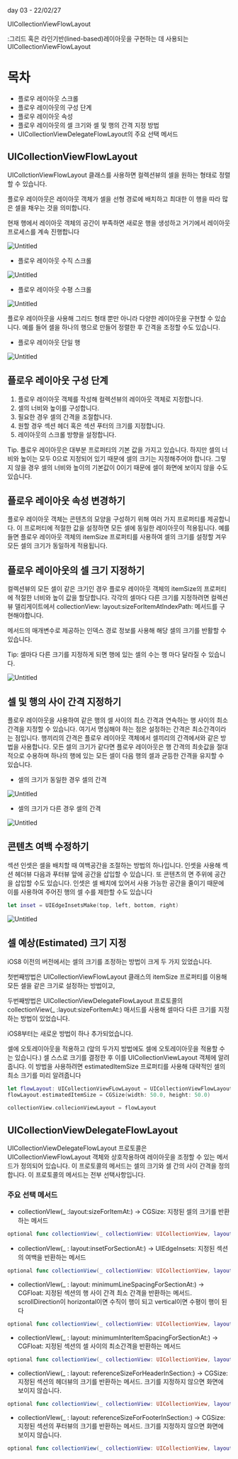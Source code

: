 day 03 - 22/02/27

UICollectionViewFlowLayout

:그리드 혹은 라인기반(lined-based)레이아웃을 구현하는 데 사용되는 UICollectionViewFlowLayout

# 목차

- 플로우 레이아웃 스크롤
- 플로우 레이아웃의 구성 단계
- 플로우 레이아웃 속성
- 플로우 레이아웃의 셀 크기와 셀 및 행의 간격 지정 방법
- UICollectionViewDelegateFlowLayout의 주요 선택 메서드

## UICollectionViewFlowLayout

UICollctionViewFlowLayout 클래스를 사용하면 컬렉션뷰의 셀을 원하는 형태로 정렬할 수 있습니다. 

플로우 레이아웃은 레이아웃 객체가 셀을 선형 경로에 배치하고 최대한 이 행을 따라 많은 셀을 채우는 것을 의미합니다.

현재 행에서 레이아웃 객체의 공간이 부족하면 새로운 행을 생성하고 거기에서 레이아웃 프로세스를 계속 진행합니다

![Untitled](https://s3-us-west-2.amazonaws.com/secure.notion-static.com/57c6b4a0-5071-4069-98ed-421ca37c6153/Untitled.png)

- 플로우 레이아웃 수직 스크롤

![Untitled](https://s3-us-west-2.amazonaws.com/secure.notion-static.com/726553c3-c721-4826-89e7-21b27054a143/Untitled.png)

- 플로우 레이아웃 수평 스크롤

![Untitled](https://s3-us-west-2.amazonaws.com/secure.notion-static.com/6d52ac3e-ce2d-40c7-b111-ef76663a7108/Untitled.png)

플로우 레이아웃을 사용해 그리드 형태 뿐만 아니라 다양한 레이아웃을 구현할 수 있습니다. 예를 들어 셀을 하나의 행으로 만들어 정렬한 후 간격을 조정할 수도 있습니다.

- 플로우 레이아웃 단일 행

![Untitled](https://s3-us-west-2.amazonaws.com/secure.notion-static.com/a805d785-935f-44d8-99e7-ba9a1e6792d6/Untitled.png)

## 플로우 레이아웃 구성 단계

1. 플로우 레이아웃 객체를 작성해 컬렉션뷰의 레이아웃 객체로 지정합니다.
2. 셀의 너비와 높이를 구성합니다.
3. 필요한 경우 셀의 간격을 조절합니다.
4. 원할 경우 섹션 헤더 혹은 섹션 푸터의 크기를 지정합니다.
5. 레이아웃의 스크롤 방향을 설정합니다.

Tip. 플로우 레이아웃은 대부분 프로퍼티의 기본 값을 가지고 있습니다. 하지만 셀의 너비와 높이는 모두 0으로 지정되어 있기 때문에 셀의 크기는 지정해주어야 합니다. 그렇지 않을 경우 셀의 너비와 높이의 기본값이 0이기 때문에 셀이 화면에 보이지 않을 수도 있습니다.

## 플로우 레이아웃 속성 변경하기

플로우 레이아웃 객체는 콘텐츠의 모양을 구성하기 위해 여러 가지 프로퍼티를 제공합니다. 이 프로퍼티에 적절한 값을 설정하면 모든 셀에 동일한 레이아웃이 적용됩니다. 예를 들면 플로우 레이아웃 객체의 itemSize 프로퍼티를 사용하여 셀의 크기를 설정할 겨우 모든 셀의 크기가 동일하게 적용됩니다.

## 플로우 레이아웃의 셀 크기 지정하기

컬렉션뷰의 모든 셀이 같은 크기인 경우 플로우 레이아웃 객체의 itemSize의 프로퍼티에 적절한 너비와 높이 값을 할당합니다. 각각의 셀마다 다른 크기를 지정하려면 컬렉션뷰 델리게이트에서 collectionView: layout:sizeForItemAtIndexPath: 메서드를 구현해야합니다. 

메서드의 매개변수로 제공하는 인덱스 경로 정보를 사용해 해당 셀의 크기를 반활할 수 있습니다.

Tip: 셀마다 다른 크기를 지정하게 되면 행에 있는 셀의 수는 행 마다 달라질 수 있습니다.

![Untitled](https://s3-us-west-2.amazonaws.com/secure.notion-static.com/783f538b-78e4-45e0-b387-668ee5bb259e/Untitled.png)

## 셀 및 행의 사이 간격 지정하기

플로우 레이아웃을 사용하여 같은 행의 셀 사이의 최소 간격과 연속하는 행 사이의 최소 간격을 지정할 수 있습니다. 여기서 명심해야 하는 점은 설정하는 간격은 최소간격이라는 점입니다. 행끼리의 간격은 플로우 레이아웃 객체에서 셀끼리의 간격에서와 같은 방법을 사용합니다. 모든 셀의 크기가 같다면 플로우 레이아웃은 행 간격의 최솟값을 절대적으로 수용하며 하나의 행에 있는 모든 셀이 다음 행의 셀과 균등한 간격을 유지할 수 있습니다.

- 셀의 크기가 동일한 경우 셀의 간격

![Untitled](https://s3-us-west-2.amazonaws.com/secure.notion-static.com/8b5a040b-e306-45cd-979e-f0171fc73113/Untitled.png)

- 셀의 크기가 다른 경우 셀의 간격

![Untitled](https://s3-us-west-2.amazonaws.com/secure.notion-static.com/8e11cc84-6ada-44f9-9d48-f7cfaadb585f/Untitled.png)

## 콘텐츠 여백 수정하기

섹션 인셋은 셀을 배치할 때 여백공간을 조절하는 방법의 하나입니다. 인셋을 사용해 섹션 헤더뷰 다음과 푸터뷰 앞에 공간을 삽입할 수 있습니다. 또 콘텐츠의 면 주위에 공간을 삽입할 수도 있습니다. 인셋은 셀 배치에 있어서 사용 가능한 공간을 줄이기 때문에 이를 사용하여 주어진 행의 셀 수를 제한할 수도 있습니다

```swift
let inset = UIEdgeInsetsMake(top, left, bottom, right)
```

![Untitled](https://s3-us-west-2.amazonaws.com/secure.notion-static.com/bf3af927-c39f-4401-8dc4-18886a660204/Untitled.png)

## 셀 예상(Estimated) 크기 지정

iOS8 이전의 버전에서는 셀의 크기를 조정하는 방법이 크게 두 가지 있었습니다. 

첫번째방법은 UICollectionViewFlowLayout 클래스의 itemSize 프로퍼티를 이용해 모든 셀을 같은 크기로 설정하는 방법이고, 

두번째방법은 UICollectionViewDelegateFlowLayout 프로토콜의 collectionView(_ :layout:sizeForItemAt:) 매서드를 사용해 셀마다 다른 크기를 지정하는 방법이 있었습니다.

iOS8부터는 새로운 방법이 하나 추가되었습니다.

셀에 오토레이아웃을 적용하고 (앞의 두가지  방법에도 셀에 오토레이아웃을 적용할 수는 있습니다.) 셀 스스로 크기를 결정한 후 이를 UICollectionViewLayout 객체에 알려줍니다. 이 방법을 사용하려면 estimatedItemSize 프로퍼티를 사용해 대략적인 셀의 최소 크기를 미리 알려줍니다

```swift
let flowLayout: UICollectionViewFLowLayout = UICollectionViewFlowLayout()
flowLayout.estimatedItemSize = CGSize(width: 50.0, height: 50.0)

collectionView.collecionViewLayout = flowLayout
```

## UICollectionViewDelegateFlowLayout

UICollectionViewDelegateFlowLayout 프로토콜은 UICollectionViewFlowLayout 객체와 상호작용하여 레이아웃을 조정할 수 있는 메서드가 정의되어 있습니다. 이 프로토콜의 메서드는 셀의 크기와 셀 간의 사이 간격을 정의합니다. 이 프로토콜의 메서드는 전부 선택사항입니다.

### 주요 선택 메서드

- collectionVIew(_ :layout:sizeForItemAt:) -> CGSize: 지정된 셀의 크기를 반환하는 메서드

```swift
optional func collectionView(_ collectionView: UICollectionView, layout collectionViewLayout: UICollectioniewLayout, sizeForItemAt indexPath: IndexPath)-> CGSize
```

- collectionVIew(_ : layout:insetForSectionAt:) -> UIEdgeInsets: 지정된 섹션의 여백을 반환하는 메서드

```swift
optional func collectionView(_ collectionView: UICollectionView, layout collectionViewLayout: UICollectionViewLayout, insetForSectionAt section: Int)->UIEdgeInsets
```

- collectionVIew(_ : layout: minimumLineSpacingForSectionAt:) -> CGFloat: 지정된 섹션의 행 사이 간격 최소 간격을 반환하는 메서드. scrollDirection이 horizontal이면 수직이 행이 되고 vertical이면 수평이 행이 된다

```swift
optional func collectionView(_ collectionView: UICollectionView, layout collectionViewLayout: UICollectionViewLayout, minimumLineSpacingForSectionAt section: Int) -> CGFloat
```

- collectionVIew(_ : layout: minimumInterItemSpacingForSectionAt:) -> CGFloat: 지정된 섹션의 셀 사이의 최소간격을 반환하는 메서드

```swift
optional func collectionView(_ collectionView: UICollectionView, layout collectionViewLayout: UICollectionViewLayout, minimumInteritemSpacingForSectionAt section: Int) -> CGFloat
```

- collectionView(_ : layout: referenceSizeForHeaderInSection:) -> CGSize: 지정된 섹션의 헤더뷰의 크기를 반환하는 메서드. 크기를 지정하지 않으면 화면에 보이지 않습니다.

```swift
optional func collectionView(_ collectionView: UICollectionView, layout collectionViewLayout: UICollectionViewLayout, referenceSizeForHeaderInSection section: Int) -> CGSize
```

- collectionVIew(_ : layout: referenceSizeForFooterInSection:) -> CGSize: 지정된 섹션의 푸터뷰의 크기를 반환하는 메서드. 크기를 지정하지 않으면 화면에 보이지 않습니다.

```swift
optional func collectionView(_ collectionView: UICollectionView, layout collectionViewLayout: UICollctionViewLayout. referenceSizeForFooterInSection section: Int) -> CGSize
```
